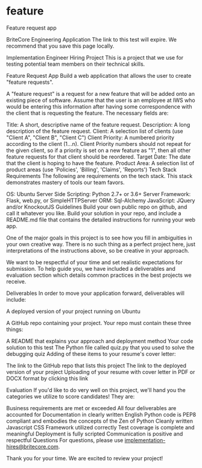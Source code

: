 # feature
Feature request app

<!-- https://engineering-application.britecore.com/e/t12e118s10t/ImplementationEngineer -->
BriteCore Engineering Application
The link to this test will expire. We recommend that you save this page locally.

Implementation Engineer Hiring Project
This is a project that we use for testing potential team members on their technical skills.

Feature Request App
Build a web application that allows the user to create "feature requests".

A "feature request" is a request for a new feature that will be added onto an existing piece of software. Assume that the user is an employee at IWS who would be entering this information after having some correspondence with the client that is requesting the feature. The necessary fields are:

Title: A short, descriptive name of the feature request.
Description: A long description of the feature request.
Client: A selection list of clients (use "Client A", "Client B", "Client C")
Client Priority: A numbered priority according to the client (1...n). Client Priority numbers should not repeat for the given client, so if a priority is set on a new feature as "1", then all other feature requests for that client should be reordered.
Target Date: The date that the client is hoping to have the feature.
Product Area: A selection list of product areas (use 'Policies', 'Billing', 'Claims', 'Reports')
Tech Stack Requirements
The following are requirements on the tech stack. This stack demonstrates mastery of tools our team favors.

OS: Ubuntu
Server Side Scripting: Python 2.7+ or 3.6+
Server Framework: Flask, web.py, or SimpleHTTPServer
ORM: Sql-Alchemy
JavaScript: JQuery and/or KnockoutJS
Guidelines
Build your own public repo on github, and call it whatever you like. Build your solution in your repo, and include a README.md file that contains the detailed instructions for running your web app.

One of the major goals in this project is to see how you fill in ambiguities in your own creative way. There is no such thing as a perfect project here, just interpretations of the instructions above, so be creative in your approach.

We want to be respectful of your time and set realistic expectations for submission. To help guide you, we have included a deliverables and evaluation section which details common practices in the best projects we receive.

Deliverables
In order to move your application forward, deliverables will include:

A deployed version of your project running on Ubuntu

A GitHub repo containing your project. Your repo must contain these three things:

A README that explains your approach and deployment method
Your code solution to this test
The Python file called quiz.py that you used to solve the debugging quiz
Adding of these items to your resume's cover letter:

The link to the GitHub repo that lists this project
The link to the deployed version of your project
Uploading of your resume with cover letter in PDF or DOCX format by clicking this link

Evaluation
If you'd like to do very well on this project, we'll hand you the categories we utilize to score candidates! They are:

Business requirements are met or exceeded
All four deliverables are accounted for
Documentation in clearly written English
Python code is PEP8 compliant and embodies the concepts of the Zen of Python
Cleanly written Javascript
CSS Framework utilized correctly
Test coverage is complete and meaningful
Deployment is fully scripted
Communication is positive and respectful
Questions
For questions, please use implementation-hires@britecore.com.

Thank you for your time. We are excited to review your project!